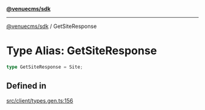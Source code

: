 [**@venuecms/sdk**](../Index.md)

***

[@venuecms/sdk](../Index.md) / GetSiteResponse

# Type Alias: GetSiteResponse

```ts
type GetSiteResponse = Site;
```

## Defined in

[src/client/types.gen.ts:156](https://github.com/venuecms/sdk/blob/32df3b17009bdabf1585f0511b8fa69e1587fc03/src/client/types.gen.ts#L156)

